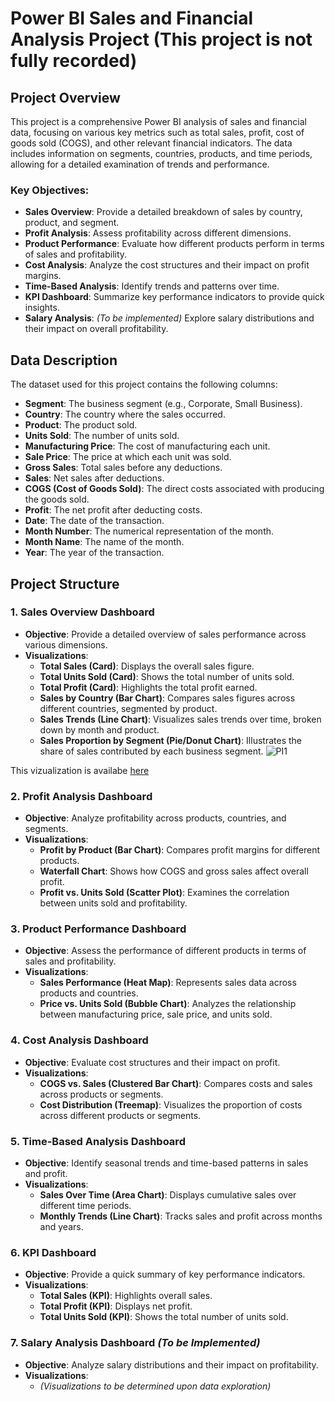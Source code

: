 # Power BI Sales and Financial Analysis Project (This project is not fully recorded)

## Project Overview

This project is a comprehensive Power BI analysis of sales and financial data, focusing on various key metrics such as total sales, profit, cost of goods sold (COGS), and other relevant financial indicators. The data includes information on segments, countries, products, and time periods, allowing for a detailed examination of trends and performance.

### Key Objectives:
- **Sales Overview**: Provide a detailed breakdown of sales by country, product, and segment.
- **Profit Analysis**: Assess profitability across different dimensions.
- **Product Performance**: Evaluate how different products perform in terms of sales and profitability.
- **Cost Analysis**: Analyze the cost structures and their impact on profit margins.
- **Time-Based Analysis**: Identify trends and patterns over time.
- **KPI Dashboard**: Summarize key performance indicators to provide quick insights.
- **Salary Analysis**: *(To be implemented)* Explore salary distributions and their impact on overall profitability.

## Data Description

The dataset used for this project contains the following columns:
- **Segment**: The business segment (e.g., Corporate, Small Business).
- **Country**: The country where the sales occurred.
- **Product**: The product sold.
- **Units Sold**: The number of units sold.
- **Manufacturing Price**: The cost of manufacturing each unit.
- **Sale Price**: The price at which each unit was sold.
- **Gross Sales**: Total sales before any deductions.
- **Sales**: Net sales after deductions.
- **COGS (Cost of Goods Sold)**: The direct costs associated with producing the goods sold.
- **Profit**: The net profit after deducting costs.
- **Date**: The date of the transaction.
- **Month Number**: The numerical representation of the month.
- **Month Name**: The name of the month.
- **Year**: The year of the transaction.

## Project Structure

### 1. Sales Overview Dashboard
   - **Objective**: Provide a detailed overview of sales performance across various dimensions.
   - **Visualizations**:
     - **Total Sales (Card)**: Displays the overall sales figure.
     - **Total Units Sold (Card)**: Shows the total number of units sold.
     - **Total Profit (Card)**: Highlights the total profit earned.
     - **Sales by Country (Bar Chart)**: Compares sales figures across different countries, segmented by product.
     - **Sales Trends (Line Chart)**: Visualizes sales trends over time, broken down by month and product.
     - **Sales Proportion by Segment (Pie/Donut Chart)**: Illustrates the share of sales contributed by each business segment.
 ![PI1](https://github.com/user-attachments/assets/1889d964-e337-4892-843b-16823636fb86)

This vizualization is availabe [here](https://app.powerbi.com/groups/me/reports/459f2131-9840-4173-a998-9a072620ab48/f476f00b7bb8cffbf375?experience=power-bi)

### 2. Profit Analysis Dashboard
   - **Objective**: Analyze profitability across products, countries, and segments.
   - **Visualizations**:
     - **Profit by Product (Bar Chart)**: Compares profit margins for different products.
     - **Waterfall Chart**: Shows how COGS and gross sales affect overall profit.
     - **Profit vs. Units Sold (Scatter Plot)**: Examines the correlation between units sold and profitability.

### 3. Product Performance Dashboard
   - **Objective**: Assess the performance of different products in terms of sales and profitability.
   - **Visualizations**:
     - **Sales Performance (Heat Map)**: Represents sales data across products and countries.
     - **Price vs. Units Sold (Bubble Chart)**: Analyzes the relationship between manufacturing price, sale price, and units sold.

### 4. Cost Analysis Dashboard
   - **Objective**: Evaluate cost structures and their impact on profit.
   - **Visualizations**:
     - **COGS vs. Sales (Clustered Bar Chart)**: Compares costs and sales across products or segments.
     - **Cost Distribution (Treemap)**: Visualizes the proportion of costs across different products or segments.

### 5. Time-Based Analysis Dashboard
   - **Objective**: Identify seasonal trends and time-based patterns in sales and profit.
   - **Visualizations**:
     - **Sales Over Time (Area Chart)**: Displays cumulative sales over different time periods.
     - **Monthly Trends (Line Chart)**: Tracks sales and profit across months and years.

### 6. KPI Dashboard
   - **Objective**: Provide a quick summary of key performance indicators.
   - **Visualizations**:
     - **Total Sales (KPI)**: Highlights overall sales.
     - **Total Profit (KPI)**: Displays net profit.
     - **Total Units Sold (KPI)**: Shows the total number of units sold.

### 7. Salary Analysis Dashboard *(To be Implemented)*
   - **Objective**: Analyze salary distributions and their impact on profitability.
   - **Visualizations**:
     - *(Visualizations to be determined upon data exploration)*



